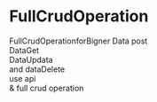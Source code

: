 # FullCrudOperation
FullCrudOperationforBigner
Data post <br>
DataGet<br>
DataUpdata<br>
and dataDelete<br>
use api<br>
& full crud operation

